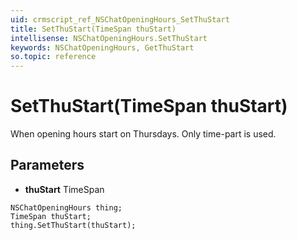 ```yaml
---
uid: crmscript_ref_NSChatOpeningHours_SetThuStart
title: SetThuStart(TimeSpan thuStart)
intellisense: NSChatOpeningHours.SetThuStart
keywords: NSChatOpeningHours, GetThuStart
so.topic: reference
---
```


# SetThuStart(TimeSpan thuStart)

When opening hours start on Thursdays. Only time-part is used.

## Parameters

* **thuStart** TimeSpan

```crmscript
NSChatOpeningHours thing;
TimeSpan thuStart;
thing.SetThuStart(thuStart);
```

